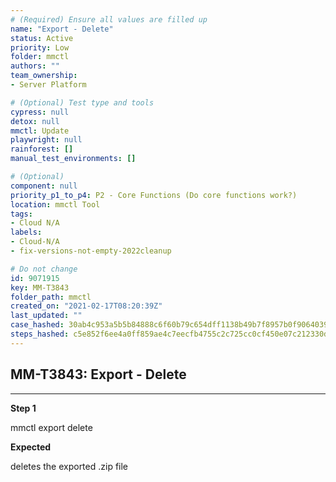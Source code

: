 ```yaml
---
# (Required) Ensure all values are filled up
name: "Export - Delete"
status: Active
priority: Low
folder: mmctl
authors: ""
team_ownership: 
- Server Platform

# (Optional) Test type and tools
cypress: null
detox: null
mmctl: Update
playwright: null
rainforest: []
manual_test_environments: []

# (Optional)
component: null
priority_p1_to_p4: P2 - Core Functions (Do core functions work?)
location: mmctl Tool
tags: 
- Cloud N/A
labels: 
- Cloud-N/A
- fix-versions-not-empty-2022cleanup

# Do not change
id: 9071915
key: MM-T3843
folder_path: mmctl
created_on: "2021-02-17T08:20:39Z"
last_updated: ""
case_hashed: 30ab4c953a5b5b84888c6f60b79c654dff1138b49b7f8957b0f90640396a7433d65452378e50ed01aba9ca9294e65d17
steps_hashed: c5e852f6ee4a0ff859ae4c7eecfb4755c2c725cc0cf450e07c212330d6152a762c67aa8210c319fc5ce40a1522517950
---
```


## MM-T3843: Export - Delete

---

**Step 1**

mmctl export delete

**Expected**

deletes the exported .zip file
